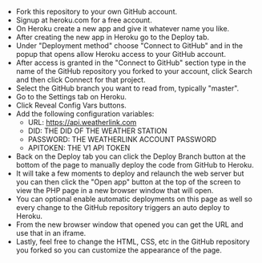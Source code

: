 - Fork this repository to your own GitHub account.
- Signup at heroku.com for a free account.
- On Heroku create a new app and give it whatever name you like.
- After creating the new app in Heroku go to the Deploy tab.
- Under "Deployment method" choose "Connect to GitHub" and in the popup that opens allow Heroku access to your GitHub account.
- After access is granted in the "Connect to GitHub" section type in the name of the GitHub repository you forked to your account, click Search and then click Connect for that project.
- Select the GitHub branch you want to read from, typically "master".
- Go to the Settings tab on Heroku.
- Click Reveal Config Vars buttons.
- Add the following configuration variables:
  - URL: https://api.weatherlink.com
  - DID: THE DID OF THE WEATHER STATION
  - PASSWORD: THE WEATHERLINK ACCOUNT PASSWORD
  - APITOKEN: THE V1 API TOKEN
- Back on the Deploy tab you can click the Deploy Branch button at the bottom of the page to manually deploy the code from GitHub to Heroku.
- It will take a few moments to deploy and relaunch the web server but you can then click the "Open app" button at the top of the screen to view the PHP page in a new browser window that will open.
- You can optional enable automatic deployments on this page as well so every change to the GitHub repository triggers an auto deploy to Heroku.
- From the new browser window that opened you can get the URL and use that in an iframe.
- Lastly, feel free to change the HTML, CSS, etc in the GitHub repository you forked so you can customize the appearance of the page.
